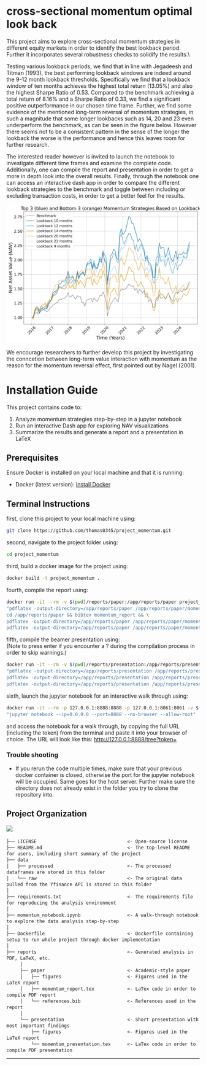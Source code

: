 # cross-sectional momentum optimal look back

This project aims to explore cross-sectional momentum strategies in different equity markets in order to identify the best lookback period. Further it incorporates several robustness checks to solidify the results.\

Testing various lookback periods, we find that in line with Jegadeesh and Titman (1993), the best performing lookback windows are indeed around the 9-12 month lookback thresholds. Specifically we find that a lookback window of ten months achieves the highest total return (13.05\%) and also the highest Sharpe Ratio of 0.53. Compared to the benchmark achieving a total return of 8.16\% and a Sharpe Ratio of 0.33, we find a significant positive outperformance in our chosen time frame. Further, we find some evidence of the mentioned long-term reversal of momentum strategies, in such a magnitude that some longer lookbacks such as 14, 20 and 23 even underperform the benchmark, as can be seen in the figure below. However there seems not to be a consistent pattern in the sense of the longer the lookback the worse is the performance and hence this leaves room for further research.

The interested reader however is invited to launch the notebook to investigate different time frames and examine the complete code. Additionally, one can compile the report and presentation in order to get a more in depth look into the overall results. Finally, through the notebook one can access an interactive dash app in order to compare the different lookback strategies to the benchmark and toggle between including or excluding transaction costs, in order to get a better feel for the results.

![main_result](reports/figures/fig_bm.png)

We encourage researchers to further develop this project by investigating the conncetion between long-term value interaction with momentum as the reason for the momentum reversal effect, first pointed out by Nagel (2001).

# Installation Guide

This project contains code to:
1. Analyze momentum strategies step-by-step in a jupyter notebook
2. Run an interactive Dash app for exploring NAV visualizations
3. Summarize the results and generate a report and a presentation in LaTeX

## Prerequisites
Ensure Docker is installed on your local machine and that it is running:
- Docker (latest version): [Install Docker](https://docs.docker.com/get-docker/)

## Terminal Instructions
first, clone this project to your local machine using:
```bash
git clone https://github.com/thomas0345/project_momentum.git
```

second, navigate to the project folder using:
```bash
cd project_momentum
```

third, build a docker image for the project using:
```bash
docker build -t project_momentum .
```

fourth, compile the report using:
```bash
docker run -it --rm -v $(pwd)/reports/paper:/app/reports/paper project_momentum \
"pdflatex -output-directory=/app/reports/paper /app/reports/paper/momentum_report.tex && \
cd /app/reports/paper && bibtex momentum_report && \
pdflatex -output-directory=/app/reports/paper /app/reports/paper/momentum_report.tex && \
pdflatex -output-directory=/app/reports/paper /app/reports/paper/momentum_report.tex"
```

fifth, compile the beamer presentation using:\
(Note to press enter if you encounter a ? during the compilation process in order to skip warnings.)
```bash
docker run -it --rm -v $(pwd)/reports/presentation:/app/reports/presentation project_momentum \
"pdflatex -output-directory=/app/reports/presentation /app/reports/presentation/momentum_presentation.tex && \
pdflatex -output-directory=/app/reports/presentation /app/reports/presentation/momentum_presentation.tex && \
pdflatex -output-directory=/app/reports/presentation /app/reports/presentation/momentum_presentation.tex"
```

sixth, launch the jupyter notebook for an interactive walk through using:
```bash
docker run -it --rm -p 127.0.0.1:8888:8888 -p 127.0.0.1:8061:8061 -v $(pwd):/app project_momentum \
"jupyter notebook --ip=0.0.0.0 --port=8888 --no-browser --allow-root"
```
and access the notebook for a walk through, by copying the full URL (including the token) from the terminal and paste it into your browser of choice.
The URL will look like this:    http://127.0.0.1:8888/tree?token=<TOKEN>

### Trouble shooting
- If you rerun the code multiple times, make sure that your previous docker container is closed, otherwise the port for the jupyter notebook will be occupied. Same goes for the host server. Further make sure the directory does not already exist in the folder you try to clone the repository into.



## Project Organization
<a target="_blank" href="https://cookiecutter-data-science.drivendata.org/">
    <img src="https://img.shields.io/badge/CCDS-Project%20template-328F97?logo=cookiecutter" />
</a>

```
├── LICENSE                                 <- Open-source license
├── README.md                               <- The top-level README for users, including short summary of the project
├── data
│   ├── processed                           <- The processed dataframes are stored in this folder
│   └── raw                                 <- The original data pulled from the Yfinance API is stored in this folder
│
├── requirements.txt                        <- The requirements file for reproducing the analysis environment
│
├── momentum_notebook.ipynb                 <- A walk-through notebook to explore the data analysis step-by-step
│
├── Dockerfile                              <- Dockerfile containing setup to run whole project through docker implementation
│
├── reports                                 <- Generated analysis in PDF, LaTeX, etc.
     │
     ├── paper                              <- Academic-style paper
     │   ├── figures                        <- Figures used in the LaTeX report
     │   ├── momentum_report.tex            <- LaTex code in order to compile PDF report
     │   └── references.bib                 <- References used in the report
     │
     └── presentation                       <- Short presentation with most important findings
         ├── figures                        <- Figures used in the LaTeX report
         └── momentum_presentation.tex      <- LaTex code in order to compile PDF presentation
```

--------

